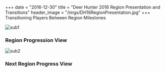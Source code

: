 +++
date = "2016-12-30"
title = "Deer Hunter 2016 Region Presentation and Transitions"
header_image = "/imgs/DH16RegionPresentation.jpg"
+++
Transitioning Players Between Region Milestones

![sub1](/imgs/DH16RegionPresentationSub1.jpg)
### Region Progression View

![sub2](/imgs/DH16RegionPresentationSub2.jpg)
### Next Region Progress View

